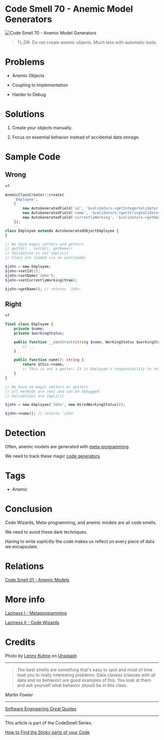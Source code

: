# Code Smell 70 - Anemic Model Generators

![Code Smell 70 - Anemic Model Generators](Code%20Smell%2070%20-%20Anemic%20Model%20Generators.jpg)

> TL;DR: Do not create anemic objects. Much less with automatic tools.

# Problems

- Anemic Objects

- Coupling to Implementation

- Harder to Debug

# Solutions

1. Create your objects manually.

2. Focus on essential behavior instead of accidental data storage.

# Sample Code

## Wrong

[//]: # (https://gist.github.com/mcsee/f930ccb9f2a14798aea9c6b96977b391)

[Gist Url]: # (https://gist.github.com/mcsee/f930ccb9f2a14798aea9c6b96977b391)
```php
<?

AnemicClassCreator::create(
    'Employee',
    [
        new AutoGeneratedField('id', '$validators->getIntegerValidator()'),
        new AutoGeneratedField('name', '$validators->getStringValidator()'),
        new AutoGeneratedField('currentlyWorking', '$validators->getBooleanValidator()')
    ]);

class Employee extends AutoGeneratedObjectEmployee {
}

// We have magic setters and getters
// getId() , setId(), getName()
// Validation is not implicit
// Class are loaded via an autoloader

$john = new Employee;
$john->setId(1);
$john->setName('John');
$john->setCurrentlyWorking(true);

$john->getName(); // returns 'John'
```

## Right

[//]: # (https://gist.github.com/mcsee/366d7d78b0952ac088125f75c2bc4035)

[Gist Url]: # (https://gist.github.com/mcsee/366d7d78b0952ac088125f75c2bc4035)
```php
<?

final class Employee {
    private $name;
    private $workingStatus;

    public function __construct(string $name, WorkingStatus $workingStatus) {
        // ..
    }

    public function name(): string {
        return $this->name;
        // This is not a getter. It is Employee's responsibility to tell us her/his name
    }
}

// We have no magic setters or getters
// all methods are real and can be debugged
// Validations are implicit

$john = new Employee('John', new HiredWorkingStatus());

$john->name(); // returns 'John'
```

# Detection

Often, anemic models are generated with [meta-programming](https://github.com/mcsee/Software-Design-Articles/tree/main/Articles/Theory/Laziness%20I%20-%20Metaprogramming/readme.md). 

We need to track these magic [code generators](https://github.com/mcsee/Software-Design-Articles/tree/main/Articles/Theory/Laziness%20II%20-%20Code%20Wizards/readme.md).

# Tags

- Anemic

# Conclusion

Code Wizards, Meta-programming, and anemic models are all code smells.

We need to avoid these dark techniques.

Having to write *explicitly* the code makes us reflect on every piece of data we encapsulate.

# Relations

[Code Smell 01 - Anemic Models](https://github.com/mcsee/Software-Design-Articles/tree/main/Articles/Code%20Smells/Code%20Smell%2001%20-%20Anemic%20Models/readme.md)

# More info

[Laziness I - Metaprogramming](https://github.com/mcsee/Software-Design-Articles/tree/main/Articles/Theory/Laziness%20I%20-%20Metaprogramming/readme.md)

[Laziness II - Code Wizards](https://github.com/mcsee/Software-Design-Articles/tree/main/Articles/Theory/Laziness%20II%20-%20Code%20Wizards/readme.md)

# Credits

Photo by [Lenny Kuhne](https://unsplash.com/@lennykuhne) on [Unsplash](https://unsplash.com/s/photos/factory)
  
* * *

> The best smells are something that's easy to spot and most of time lead you to really interesting problems. Data classes (classes with all data and no behavior) are good examples of this. You look at them and ask yourself what behavior should be in this class.

_Martin Fowler_
 
* * *
 
[Software Engineering Great Quotes](https://github.com/mcsee/Software-Design-Articles/tree/main/Articles/Quotes/Software%20Engineering%20Great%20Quotes/readme.md)

* * *

This article is part of the CodeSmell Series.

[How to Find the Stinky parts of your Code](https://github.com/mcsee/Software-Design-Articles/tree/main/Articles/Code%20Smells/How%20to%20Find%20the%20Stinky%20parts%20of%20your%20Code/readme.md)